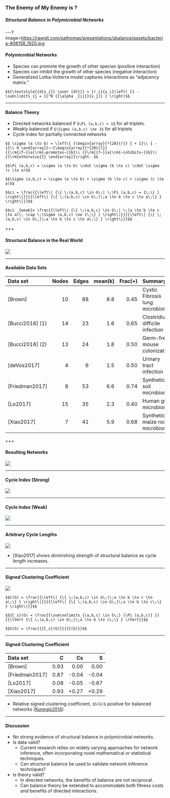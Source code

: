 ### The Enemy of My Enemy is ?
##### Structural Balance in Polymicrobial Networks

---?image=https://rawgit.com/sathomas/presentations/sbalance/assets/bacteria-808158_1920.jpg

#### Polymicrobial Networks

- Species can promote the growth of other species (positive interaction)
- Species can inhibit the growth of other species (negative interaction)
- Generalized Lotka-Volterra model captures interactions as “adjacency matrix.”

`$${\textstyle{{d{x_i}} \over {dt}}} = {r_i}{x_i}\left( {1 - \sum\limits_{j = 1}^N {{\alpha _{ij}}{x_j}} } \right)$$`<!-- .element: style="color:white;font-size:75%;" -->

---

#### Balance Theory

- Directed networks balanced if `$\Pi (a,b,c) = 1$` for all triplets.
- Weakly balanced if `$\Sigma (a,b,c) \ne 1$` for all triplets
- Cycle index for partially connected networks

`$$
\sigma (a \to b) = \left\{ {\begin{array}{*{20}{r}}
{ + 1}\\
{ - 1}\\
0
\end{array}}~~{\begin{array}{*{20}{l}}
{{\rm{if~}}a{\rm{~promotes~}}b}\\
{{\rm{if~}}a{\rm{~inhibits~}}b}\\
{{\rm{otherwise}}}
\end{array}}\right.
$$`<!-- .element: style="font-size:50%;" -->

`$$\Pi (a,b,c) = \sigma (a \to b) \cdot \sigma (b \to c) \cdot \sigma (c \to a)$$`<!-- .element: style="font-size:50%;" -->

`$$\Sigma (a,b,c) = \sigma (a \to b) + \sigma (b \to c) + \sigma (c \to a)$$`<!-- .element: style="font-size:50%;" -->

`$$ci = \frac{{\left\| {\{ \;(a,b,c) \in G\;| \;\Pi (a,b,c) = 1\;\} } \right\|}}{{\left\| {\{ \;(a,b,c) \in G\;|\;a \to b \to c \to a\;\} } \right\|}}$$`<!-- .element: style="font-size:50%;" -->

`$$ci _{weak}= \frac{{\left\| {\{ \;(a,b,c) \in G\;| \;(a \to b \to c \to a)\; \cap \;\Sigma (a,b,c) \ne 1\;\} } \right\|}}{{\left\| {\{ \;(a,b,c) \in G\;|\;a \to b \to c \to a\;\} } \right\|}}$$`<!-- .element: style="font-size:50%;" -->

+++

#### Structural Balance in the Real World

![](https://rawgit.com/sathomas/presentations/sbalance/assets/alliances.svg)

---

#### Available Data Sets

| Data set        | Nodes | Edges | mean(k) | Frac(+) | Summary                         |
| :-------------- | ----: | ----: | ------: | ------: | :------------------------------ |
| [Brown]         |    10 |    88 |     8.8 |    0.45 | Cystic Fibrosis lung microbiome |
| [Bucci2016] (1) |    14 |    23 |     1.6 |    0.65 | Clostridium difficile infection |
| [Bucci2016] (2) |    13 |    24 |     1.8 |    0.50 | Germ-free mouse colonization    |
| [deVos2017]     |     4 |     6 |     1.5 |    0.50 | Urinary tract infection         |
| [Friedman2017]  |     8 |    53 |     6.6 |    0.74 | Synthetic soil microbiome       |
| [Lo2017]        |    15 |    35 |     2.3 |    0.40 | Human gut microbiome            |
| [Xiao2017]      |     7 |    41 |     5.9 |    0.68 | Synthetic maize root microbiome |
<!-- .element: style="font-size:50%;margin-top:10vh;" -->

+++

#### Resulting Networks

![](https://rawgit.com/sathomas/presentations/sbalance/assets/o_graphs.svg)


---

#### Cycle Index (Strong)

![](https://rawgit.com/sathomas/presentations/sbalance/assets/o_cistrong.svg)


---

#### Cycle Index (Weak)

![](https://rawgit.com/sathomas/presentations/sbalance/assets/o_ciweak.svg)

---

#### Arbitrary Cycle Lengths

![](https://rawgit.com/sathomas/presentations/sbalance/assets/o_cilength.svg)

- [Xiao2017] shows diminishing strength of structural balance as cycle length increases.

---

#### Signed Clustering Coefficient

![](https://rawgit.com/sathomas/presentations/sbalance/assets/o_c_s.svg)

`$$C(G) = \frac{{\left\| {\{ \;(a,b,c) \in G\;|\;a \to b \to c \to a\;\} } \right\|}}{{\left\| {\{ \;(a,b,c) \in G\;|\;a \to b \to c\;\} } \right\|}}$$`<!-- .element: style="font-size:50%;" -->

`$${C_s}(G) = \frac{{\sum\nolimits_{(a,b,c) \in G\;} {\Pi (a,b,c)} }}{{\lVert {\{ \;(a,b,c) \in G\;|\;a \to b \to c\;\} } \rVert}}$$`<!-- .element: style="font-size:50%;" -->

`$$S(G) = \frac{{{C_s}(G)}}{{C(G)}}$$`<!-- .element: style="font-size:50%;" -->

---

#### Signed Clustering Coefficient

| Data set       |   C  |   Cs  |   S   |
| :------------- | ---: | ----: | ----: |
| [Brown]        | 0.93 |  0.00 |  0.00 |
| [Friedman2017] | 0.87 | -0.04 | -0.04 |
| [Lo2017]       | 0.08 | -0.05 | -0.67 |
| [Xiao2017]     | 0.93 | +0.27 | +0.29 |

- Relative signed clustering coefficient, `$S(G)$` positive for balanced networks [[Kunegis2014](https://arxiv.org/abs/1402.6865)]<!-- .element: style="font-size:75%;" -->

---

#### Discussion

- No strong evidence of structural balance in polymicrobial networks.
- Is data valid?
     * Current research relies on widely varying approaches for network inference, often incorporating novel mathematical or statistical techniques.
     * Can structural balance be used to validate network inference techniques?
- Is theory valid?
     * In directed networks, the benefits of balance are not reciprocal.
     * Can balance theory be extended to accommodate both fitness costs _and_ benefits of directed interactions.
